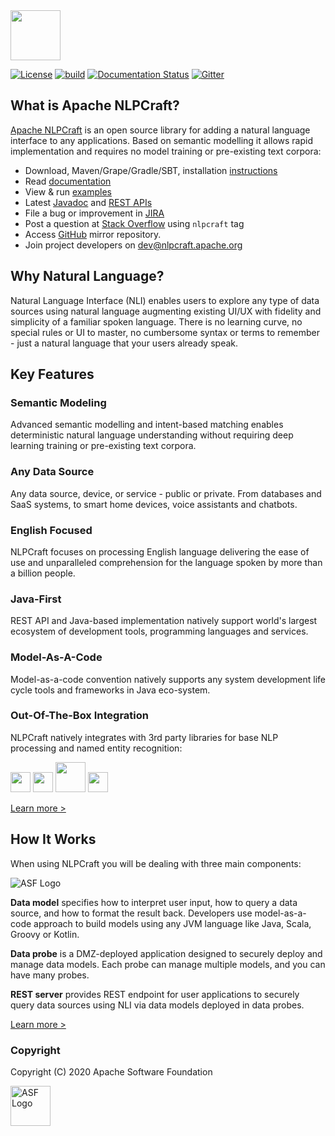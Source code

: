 <!--
 Licensed to the Apache Software Foundation (ASF) under one or more
 contributor license agreements.  See the NOTICE file distributed with
 this work for additional information regarding copyright ownership.
 The ASF licenses this file to You under the Apache License, Version 2.0
 (the "License"); you may not use this file except in compliance with
 the License.  You may obtain a copy of the License at

      http://www.apache.org/licenses/LICENSE-2.0

 Unless required by applicable law or agreed to in writing, software
 distributed under the License is distributed on an "AS IS" BASIS,
 WITHOUT WARRANTIES OR CONDITIONS OF ANY KIND, either express or implied.
 See the License for the specific language governing permissions and
 limitations under the License.
-->

<img src="https://nlpcraft.apache.org/images/nlpcraft_logo_black.gif" height="80px" alt="">
<br>

[![License](https://img.shields.io/badge/license-Apache%202-blue.svg)](https://raw.githubusercontent.com/apache/opennlp/master/LICENSE)
[![build](https://github.com/apache/incubator-nlpcraft/workflows/build/badge.svg)](https://github.com/apache/incubator-nlpcraft/actions)
[![Documentation Status](https://img.shields.io/:docs-latest-green.svg)](https://nlpcraft.apache.org/docs.html)
[![Gitter](https://badges.gitter.im/apache-nlpcraft/community.svg)](https://gitter.im/apache-nlpcraft/community)

## What is Apache NLPCraft?
[Apache NLPCraft](https://nlpcraft.apache.org/) is an open source library for adding a natural language interface to any applications. 
Based on semantic modelling it allows rapid implementation and requires no model training or pre-existing text corpora:

 * Download, Maven/Grape/Gradle/SBT, installation [instructions](https://nlpcraft.apache.org/download.html) 
 * Read [documentation](https://nlpcraft.apache.org/docs.html)
 * View & run [examples](https://github.com/apache/incubator-nlpcraft/tree/master/nlpcraft/src/main/scala/org/apache/nlpcraft/examples)
 * Latest [Javadoc](http://nlpcraft.apache.org/apis/latest/index.html) and [REST APIs](https://nlpcraft.apache.org/using-rest.html)
 * File a bug or improvement in [JIRA](https://issues.apache.org/jira/projects/NLPCRAFT)
 * Post a question at [Stack Overflow](https://stackoverflow.com/questions/ask) using <code>nlpcraft</code> tag
 * Access [GitHub](https://github.com/apache/incubator-nlpcraft) mirror repository.
 * Join project developers on [dev@nlpcraft.apache.org](mailto:dev-subscribe@nlpcraft.apache.org)
 
## Why Natural Language?
Natural Language Interface (NLI) enables users to explore any type of data sources using natural language augmenting existing UI/UX with fidelity and simplicity of a familiar spoken language.
There is no learning curve, no special rules or UI to master, no cumbersome syntax or terms to remember - just a natural language that your users already speak.
 
## Key Features
### Semantic Modeling
Advanced semantic modelling and intent-based matching enables deterministic natural language understanding without requiring deep learning training or pre-existing text corpora.

### Any Data Source
Any data source, device, or service - public or private. From databases and SaaS systems, to smart home devices, voice assistants and chatbots.
 
### English Focused
NLPCraft focuses on processing English language delivering the ease of use and unparalleled comprehension for the language spoken by more than a billion people.

### Java-First
REST API and Java-based implementation natively support world's largest ecosystem of development tools, programming languages and services.

### Model-As-A-Code
Model-as-a-code convention natively supports any system development life cycle tools and frameworks in Java eco-system.

### Out-Of-The-Box Integration
NLPCraft natively integrates with 3rd party libraries for base NLP processing and named entity recognition:

<a target=_ href="https://opennlp.apache.org"><img src="https://nlpcraft.apache.org/images/opennlp-logo.png" height="32px" alt=""></a>
<a target=_ href="https://cloud.google.com/natural-language/"><img src="https://nlpcraft.apache.org/images/google-cloud-logo-small.png" height="32px" alt=""></a>
<a target=_ href="https://stanfordnlp.github.io/CoreNLP"><img src="https://nlpcraft.apache.org/images/corenlp-logo.gif" height="48px" alt=""></a>
<a target=_ href="https://spacy.io"><img src="https://nlpcraft.apache.org/images/spacy-logo.png" height="32px" alt=""></a>

[Learn more >](https://nlpcraft.apache.org/docs.html)  

## How It Works
When using NLPCraft you will be dealing with three main components:

<img src="https://nlpcraft.apache.org/images/homepage-fig1.1.png" alt="ASF Logo">

**Data model** specifies how to interpret user input, how to query a data source, and how to format the result back. Developers use model-as-a-code approach to build models using any JVM language like Java, Scala, Groovy or Kotlin.

**Data probe** is a DMZ-deployed application designed to securely deploy and manage data models. Each probe can manage multiple models, and you can have many probes.

**REST server** provides REST endpoint for user applications to securely query data sources using NLI via data models deployed in data probes.
                    
[Learn more >](https://nlpcraft.apache.org/docs.html)          
          
### Copyright
Copyright (C) 2020 Apache Software Foundation

<img src="https://www.apache.org/img/ASF20thAnniversary.jpg" height="64px" alt="ASF Logo">



